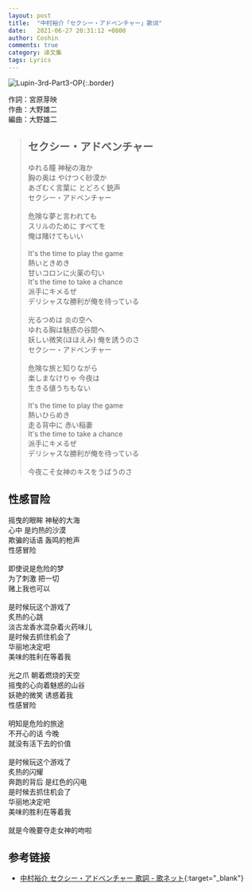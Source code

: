 ```yaml
---
layout: post
title:  "中村裕介「セクシー・アドベンチャー」歌词"
date:   2021-06-27 20:31:12 +0800
author: Coshin
comments: true
category: 译文集
tags: Lyrics
---
```

![Lupin-3rd-Part3-OP](https://m.media-amazon.com/images/I/61FdN93V16L._SL240_.jpg){:.border}

作詞：宮原芽映<br>
作曲：大野雄二<br>
編曲：大野雄二

<blockquote class="original">
  <h2>セクシー・アドベンチャー</h2>
  <p>
    ゆれる瞳 神秘の海か<br>
    胸の奥は やけつく砂漠か<br>
    あざむく言葉に とどろく銃声<br>
    セクシー・アドベンチャー<br>
    <br>
    危険な夢と言われても<br>
    スリルのために すべてを<br>
    俺は賭けてもいい<br>
    <br>
    It's the time to play the game<br>
    熱いときめき<br>
    甘いコロンに火薬の匂い<br>
    It's the time to take a chance<br>
    派手にキメるぜ<br>
    デリシャスな勝利が俺を待っている<br>
    <br>
    光るつめは 炎の空へ<br>
    ゆれる胸は魅惑の谷間へ<br>
    妖しい微笑(ほほえみ) 俺を誘うのさ<br>
    セクシー・アドベンチャー<br>
    <br>
    危険な旅と知りながら<br>
    楽しまなけりゃ 今夜は<br>
    生きる値うちもない<br>
    <br>
    It's the time to play the game<br>
    熱いひらめき<br>
    走る背中に 赤い稲妻<br>
    It's the time to take a chance<br>
    派手にキメるぜ<br>
    デリシャスな勝利が俺を待っている<br>
    <br>
    今夜こそ女神のキスをうばうのさ
  </p>
</blockquote>

<div class="translation">
  <h2>性感冒险</h2>
  <p>
    摇曳的眼眸 神秘的大海<br>
    心中 是灼热的沙漠<br>
    欺骗的话语 轰鸣的枪声<br>
    性感冒险<br>
    <br>
    即使说是危险的梦<br>
    为了刺激 把一切<br>
    赌上我也可以<br>
    <br>
    是时候玩这个游戏了<br>
    炙热的心跳<br>
    淡古龙香水混杂着火药味儿<br>
    是时候去抓住机会了<br>
    华丽地决定吧<br>
    美味的胜利在等着我<br>
    <br>
    光之爪 朝着燃烧的天空<br>
    摇曳的心向着魅惑的山谷<br>
    妖艳的微笑 诱惑着我<br>
    性感冒险<br>
    <br>
    明知是危险的旅途<br>
    不开心的话 今晚<br>
    就没有活下去的价值<br>
    <br>
    是时候玩这个游戏了<br>
    炙热的闪耀<br>
    奔跑的背后 是红色的闪电<br>
    是时候去抓住机会了<br>
    华丽地决定吧<br>
    美味的胜利在等着我<br>
    <br>
    就是今晚要夺走女神的吻啦
  </p>
</div>

## 参考链接

* [中村裕介 セクシー・アドベンチャー 歌詞 - 歌ネット](https://www.uta-net.com/song/14544/){:target="_blank"}
